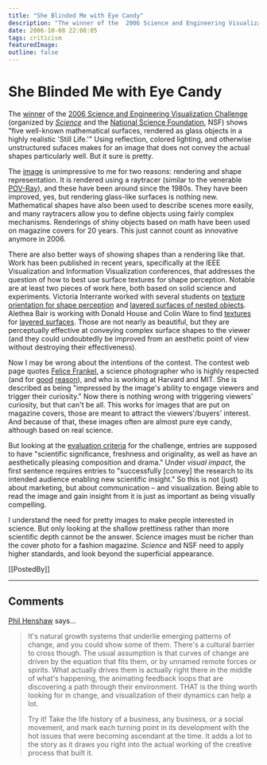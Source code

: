 ```yaml
---
title: "She Blinded Me with Eye Candy"
description: "The winner of the  2006 Science and Engineering Visualization Challenge (organized by Science and the National Science Foundation, NSF) shows \"five well-known mathematical surfaces, rendered as glass objects in a highly realistic 'Still Life.'\" Using reflection, colored lighting, and otherwise unstructured sufaces makes for an image that does not convey the actual shapes particularly well. But it sure is pretty."
date: 2006-10-08 22:08:05
tags: criticism
featuredImage: 
outline: false
---
```


# She Blinded Me with Eye Candy

The <a href="http://www.sciencemag.org/cgi/content/full/313/5794/1730#article3">winner</a> of the <a href="http://www.sciencemag.org/sciext/vis2006/">2006 Science and Engineering Visualization Challenge</a> (organized by <em><a href="http://www.sciencemag.org/">Science</a></em> and the <a href="http://nsf.gov/">National Science Foundation</a>, NSF) shows "five well-known mathematical surfaces, rendered as glass objects in a highly realistic 'Still Life.'" Using reflection, colored lighting, and otherwise unstructured sufaces makes for an image that does not convey the actual shapes particularly well. But it sure is pretty.

The <a href="http://www.sciencemag.org/cgi/content/full/313/5794/1730/F3">image</a> is unimpressive to me for two reasons: rendering and shape representation. It is rendered using a raytracer (similar to the venerable <a href="http://www.povray.org/">POV-Ray</a>), and these have been around since the 1980s. They have been improved, yes, but rendering glass-like surfaces is nothing new. Mathematical shapes have also been used to describe scenes more easily, and many raytracers allow you to define objects using fairly complex mechanisms. Renderings of shiny objects based on math have been used on magazine covers for 20 years. This just cannot count as innovative anymore in 2006.

There are also better ways of showing shapes than a rendering like that. Work has been published in recent years, specifically at the IEEE Visualization and Information Visualization conferences, that addresses the question of how to best use surface textures for shape perception. Notable are at least two pieces of work here, both based on solid science and experiments. Victoria Interrante worked with several students on <a href="http://www-users.cs.umn.edu/~interran/texture/index.html">texture orientation for shape perception</a> and <a href="http://www-users.cs.umn.edu/~interran/3Dshape.html">layered surfaces of nested objects</a>. Alethea Bair is working with Donald House and Colin Ware to find <a href="http://www-viz.tamu.edu/students/abair/layeredtexture.html">textures</a> for <a href="http://www-viz.tamu.edu/students/abair/layeredtexture2.html">layered surfaces</a>. Those are not nearly as beautiful, but they are perceptually effective at conveying complex surface shapes to the viewer (and they could undoubtedly be improved from an aesthetic point of view without destroying their effectiveness).

Now I may be wrong about the intentions of the contest. The contest web page quotes <a href="http://www.felicefrankel.com/">Felice Frankel</a>, a science photographer who is highly respected (and for <a href="http://www.amazon.com/Surface-Things-Felice-Frankel/dp/0811813940/">good</a> <a href="http://www.amazon.com/Envisioning-Science-Design-Craft-Image/dp/0262562057/"> reason</a>), and who is working at Harvard and MIT. She is described as being "impressed by the image's ability to engage viewers and trigger their curiosity." Now there is nothing wrong with triggering viewers' curiosity, but that can't be all. This works for images that are put on magazine covers, those are meant to attract the viewers'/buyers' interest. And because of that, these images often are almost pure eye candy, although based on real science.

But looking at the <a href="http://www.nsf.gov/news/special_reports/scivis/index.jsp?id=evaluation">evaluation criteria</a> for the challenge, entries are supposed to have "scientific significance, freshness and originality, as well as have an aesthetically pleasing composition and drama." Under <em>visual impact</em>, the first sentence requires entries to "successfully [convey] the research to its intended audience enabling new scientific insight." So this is not (just) about marketing, but about communication – and visualization. Being able to read the image and gain insight from it is just as important as being visually compelling.

I understand the need for pretty images to make people interested in science. But only looking at the shallow prettiness rather than more scientific depth cannot be the answer. Science images must be richer than the cover photo for a fashion magazine. <em>Science</em> and NSF need to apply higher standards, and look beyond the superficial appearance.

[[PostedBy]]

<aside class="comments">

---
## Comments

<a href="http://www.synapse9.com/drwork.htm" rel="nofollow noopener" target="_blank">Phil Henshaw</a> says…
>	It's natural growth systems that underlie emerging patterns of change, and you could show some of them.  There's a cultural barrier to cross though.   The usual assumption is that curves of change are driven by the equation that fits them, or by unnamed remote forces or spirits.  What actually drives them is actually right there in the middle of what's happening, the animating feedback loops that are discovering a path through their environment.  THAT is the thing worth looking for in change, and visualization of their dynamics can help a lot.   
>	
>	Try it!   Take the life history of a business, any business, or a social movement, and mark each turning point in its development with the hot issues that were becoming ascendant at the time.  It adds a lot to the story as it draws you right into the actual working of the creative process that built it.
>	

</aside>

